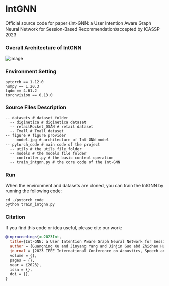# IntGNN

Official source code for paper 《Int-GNN: a User Intention Aware Graph Neural Network for Session-Based Recommendation》accepted by ICASSP 2023

### Overall Architecture of IntGNN
![image](https://github.com/xuguangning1218/IntGNN_ICASSP2023/figure/model.jpg)

### Environment Setting
```
pytorch == 1.12.0
numpy == 1.20.3
tqdm == 4.61.2
torchvision == 0.13.0
```  

###  Source Files Description

```
-- datasets # dataset folder
  -- diginetica # diginetica dataset 
  -- retailRocket_DSAN # retail dataset
  -- Tmall # Tmall dataset
-- figure # figure provider
  -- model.jpg # architecture of Int-GNN model 
-- pytorch_code # main code of the project
  -- utils # the utils file folder
  -- models # the models file folder
  -- controller.py # the basic control operation
  -- train_intgnn.py # the core code of the Int-GNN
```

### Run

When the environment and datasets are cloned, you can train the IntGNN by running the following code:

```
cd ./pytorch_code
python train_intgnn.py
```

### Citation
If you find this code or idea useful, please cite our work:
```bib
@inproceedings{xu2023Int,
  title={Int-GNN: a User Intention Aware Graph Neural Network for Session-Based Recommendation},
  author = {Guangning Xu and Jinyang Yang and Jinjin Guo abd Zhichao Huang and Bowen Zhang},
  journal = {2023 IEEE International Conference on Acoustics, Speech and Signal Processing (ICASSP),
  volume = {},
  pages = {},
  year = {2023},
  issn = {},
  doi = {},
}
```
